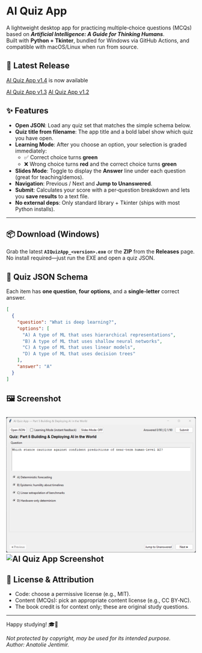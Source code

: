# AI Quiz App

A lightweight desktop app for practicing multiple‑choice questions (MCQs) based on **_Artificial Intelligence: A Guide for Thinking Humans_**.  
Built with **Python + Tkinter**, bundled for Windows via GitHub Actions, and compatible with macOS/Linux when run from source.


## 🚀 Latest Release

[AI Quiz App v1.4](https://github.com/jentimanatol/quiz_app/releases/tag/v1.4) is now available 

[AI Quiz App v1.3](https://github.com/jentimanatol/quiz_app/releases/tag/v1.3) 
[AI Quiz App v1.2](https://github.com/jentimanatol/quiz_app/releases/tag/v1.2) 
## ✨ Features

- **Open JSON**: Load any quiz set that matches the simple schema below.
- **Quiz title from filename**: The app title and a bold label show which quiz you have open.
- **Learning Mode**: After you choose an option, your selection is graded immediately:  
  - ✅ Correct choice turns **green**  
  - ❌ Wrong choice turns **red** and the correct choice turns **green**
- **Slides Mode**: Toggle to display the **Answer** line under each question (great for teaching/demos).
- **Navigation**: Previous / Next and **Jump to Unanswered**.
- **Submit**: Calculates your score with a per‑question breakdown and lets you **save results** to a text file.
- **No external deps**: Only standard library + Tkinter (ships with most Python installs).

---

## 📦 Download (Windows)

Grab the latest **`AIQuizApp_<version>.exe`** or the **ZIP** from the **Releases** page.  
No install required—just run the EXE and open a quiz JSON.



## 📄 Quiz JSON Schema

Each item has **one question**, **four options**, and a **single-letter** correct answer.

```json
[
  {
    "question": "What is deep learning?",
    "options": [
      "A) A type of ML that uses hierarchical representations",
      "B) A type of ML that uses shallow neural networks",
      "C) A type of ML that uses linear models",
      "D) A type of ML that uses decision trees"
    ],
    "answer": "A"
  }
]
```
## 🖼️ Screenshot

![AI Quiz App Screenshot](assets/Screenshot.png)
![AI Quiz App Screenshot](assets/Screenshot2.png)
---

## 📜 License & Attribution

- Code: choose a permissive license (e.g., MIT).  
- Content (MCQs): pick an appropriate content license (e.g., CC BY‑NC).  
- The book credit is for context only; these are original study questions.

---



Happy studying! 🎓🤖

_Not protected by copyright, may be used for its intended purpose._  
_Author: Anatolie Jentimir._
